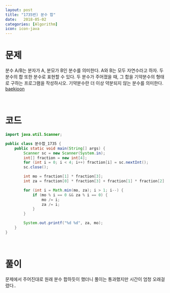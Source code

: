 ```yaml
---
layout: post
title: "1735번) 분수 합"
date:   2018-05-02
categories: [Algorithm]
icon: icon-java
---
```


# 문제
분수 A/B는 분자가 A, 분모가 B인 분수를 의미한다. A와 B는 모두 자연수라고 하자. 두 분수의 합 또한 분수로 표현할 수 있다. 두 분수가 주어졌을 때, 그 합을 기약분수의 형태로 구하는 프로그램을 작성하시오. 기약분수란 더 이상 약분되지 않는 분수를 의미한다. [baekjoon](https://www.acmicpc.net/problem/1735)

<br>

# 코드
```java
import java.util.Scanner;

public class 분수합_1735 {
    public static void main(String[] args) {
        Scanner sc = new Scanner(System.in);
        int[] fraction = new int[4];
        for (int i = 0; i < 4; i++) fraction[i] = sc.nextInt();
        sc.close();

        int mo = fraction[1] * fraction[3];
        int za = fraction[0] * fraction[3] + fraction[1] * fraction[2];

        for (int i = Math.min(mo, za); i > 1; i--) {
            if (mo % i == 0 && za % i == 0) {
                mo /= i;
                za /= i;
            }
        }

        System.out.printf("%d %d", za, mo);
    }
}
```

<br>

# 풀이
문제에서 주어진대로 원래 분수 합하듯이 했더니 풀이는 통과했지만 시간이 엄청 오래걸렸다.. 